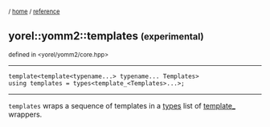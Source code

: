 <sub>/ [home](/README.md) / [reference](README.md) </sub>

## yorel::yomm2::templates <small>(experimental)</small>
<sub>defined in <yorel/yomm2/core.hpp></sub>
<!-- -->
---
```
template<template<typename...> typename... Templates>
using templates = types<template_<Templates>...>;
```
<!-- -->
---
`templates` wraps a sequence of templates in a [types](types.md) list of [template_](template_.md)
wrappers.
